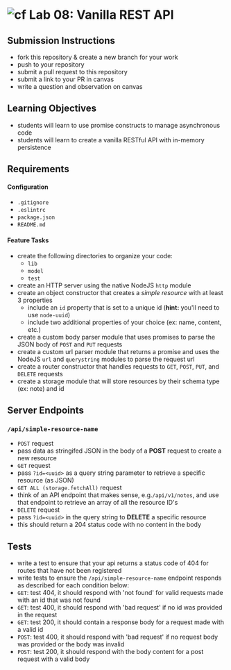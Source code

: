 ![cf](https://i.imgur.com/7v5ASc8.png) Lab 08: Vanilla REST API
======

## Submission Instructions
  * fork this repository & create a new branch for your work
  * push to your repository
  * submit a pull request to this repository
  * submit a link to your PR in canvas
  * write a question and observation on canvas

## Learning Objectives  
* students will learn to use promise constructs to manage asynchronous code
* students will learn to create a vanilla RESTful API with in-memory persistence

## Requirements
#### Configuration
  * `.gitignore`
  * `.eslintrc`
  * `package.json`
  * `README.md`

#### Feature Tasks
* create the following directories to organize your code:
  * `lib`
  * `model`
  * `test`
* create an HTTP server using the native NodeJS `http` module
* create an object constructor that creates a _simple resource_ with at least 3 properties
  * include an `id` property that is set to a unique id (**hint:** you'll need to use `node-uuid`)
  * include two additional properties of your choice (ex: name, content, etc.)
* create a custom body parser module that uses promises to parse the JSON body of `POST` and `PUT` requests
* create a custom url parser module that returns a promise and uses the NodeJS `url` and `querystring` modules to parse the request url
* create a router constructor that handles requests to `GET`, `POST`, `PUT`, and `DELETE` requests
* create a storage module that will store resources by their schema type (ex: note) and id

## Server Endpoints
### `/api/simple-resource-name`
* `POST` request
 * pass data as stringifed JSON in the body of a **POST** request to create a new resource
* `GET` request
 * pass `?id=<uuid>` as a query string parameter to retrieve a specific resource (as JSON)
 * `GET ALL (storage.fetchAll)` request
 * think of an API endpoint that makes sense, e.g.`/api/v1/notes`, and use that endpoint to retrieve an array of all the resource ID's
* `DELETE` request
 * pass `?id=<uuid>` in the query string to **DELETE** a specific resource
 * this should return a 204 status code with no content in the body

## Tests
* write a test to ensure that your api returns a status code of 404 for routes that have not been registered
* write tests to ensure the `/api/simple-resource-name` endpoint responds as described for each condition below:
 * `GET`: test 404, it should respond with 'not found' for valid requests made with an id that was not found
 * `GET`: test 400, it should respond with 'bad request' if no id was provided in the request
 * `GET`: test 200, it should contain a response body for a request made with a valid id
 * `POST`: test 400, it should respond with 'bad request' if no request body was provided or the body was invalid
 * `POST`: test 200, it should respond with the body content for a post request with a valid body

